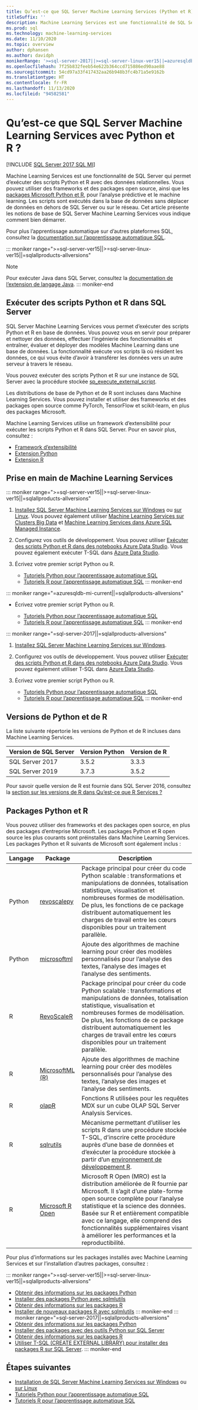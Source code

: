 ```yaml
---
title: Qu’est-ce que SQL Server Machine Learning Services (Python et R) ?
titleSuffix: ''
description: Machine Learning Services est une fonctionnalité de SQL Server qui permet d’exécuter des scripts Python et R avec des données relationnelles. Vous pouvez utiliser des frameworks et des packages open source, ainsi que les packages Microsoft Python et R, pour l’analyse prédictive et le machine learning. Les scripts sont exécutés dans la base de données sans déplacer de données en dehors de SQL Server ou sur le réseau. Cet article présente les notions de base de SQL Server Machine Learning Services vous indique comment bien démarrer.
ms.prod: sql
ms.technology: machine-learning-services
ms.date: 11/10/2020
ms.topic: overview
author: dphansen
ms.author: davidph
monikerRange: '>=sql-server-2017||>=sql-server-linux-ver15||=azuresqldb-mi-current||=sqlallproducts-allversions'
ms.openlocfilehash: 7f25b832feeb54e622b364ccd715886ed90aae88
ms.sourcegitcommit: 54cd97a33f417432aa26b948b3fc4b71a5e9162b
ms.translationtype: HT
ms.contentlocale: fr-FR
ms.lasthandoff: 11/13/2020
ms.locfileid: "94582581"
---
```

# <a name="what-is-sql-server-machine-learning-services-with-python-and-r"></a>Qu’est-ce que SQL Server Machine Learning Services avec Python et R ?
[!INCLUDE [SQL Server 2017 SQL MI](../includes/applies-to-version/sqlserver2017-asdbmi.md)]

Machine Learning Services est une fonctionnalité de SQL Server qui permet d’exécuter des scripts Python et R avec des données relationnelles. Vous pouvez utiliser des frameworks et des packages open source, ainsi que les [packages Microsoft Python et R](#packages), pour l’analyse prédictive et le machine learning. Les scripts sont exécutés dans la base de données sans déplacer de données en dehors de SQL Server ou sur le réseau. Cet article présente les notions de base de SQL Server Machine Learning Services vous indique comment bien démarrer.

Pour plus l’apprentissage automatique sur d’autres plateformes SQL, consultez la [documentation sur l’apprentissage automatique SQL](index.yml).

::: moniker range=">=sql-server-ver15||>=sql-server-linux-ver15||=sqlallproducts-allversions"
> [!NOTE]
> Pour exécuter Java dans SQL Server, consultez la [documentation de l’extension de langage Java](../language-extensions/java-overview.md).
::: moniker-end

## <a name="execute-python-and-r-scripts-in-sql-server"></a>Exécuter des scripts Python et R dans SQL Server

SQL Server Machine Learning Services vous permet d’exécuter des scripts Python et R en base de données. Vous pouvez vous en servir pour préparer et nettoyer des données, effectuer l’ingénierie des fonctionnalités et entraîner, évaluer et déployer des modèles Machine Learning dans une base de données. La fonctionnalité exécute vos scripts là où résident les données, ce qui vous évite d’avoir à transférer les données vers un autre serveur à travers le réseau.

Vous pouvez exécuter des scripts Python et R sur une instance de SQL Server avec la procédure stockée [sp_execute_external_script](../relational-databases/system-stored-procedures/sp-execute-external-script-transact-sql.md).

Les distributions de base de Python et de R sont incluses dans Machine Learning Services. Vous pouvez installer et utiliser des frameworks et des packages open source comme PyTorch, TensorFlow et scikit-learn, en plus des packages Microsoft.

Machine Learning Services utilise un framework d’extensibilité pour exécuter les scripts Python et R dans SQL Server. Pour en savoir plus, consultez :

+ [Framework d’extensibilité](concepts/extensibility-framework.md)
+ [Extension Python](concepts/extension-python.md)
+ [Extension R](concepts/extension-r.md)

## <a name="get-started-with-machine-learning-services"></a>Prise en main de Machine Learning Services

::: moniker range=">=sql-server-ver15||>=sql-server-linux-ver15||=sqlallproducts-allversions"
1. [Installez SQL Server Machine Learning Services sur Windows](install/sql-machine-learning-services-windows-install.md) ou [sur Linux](../linux/sql-server-linux-setup-machine-learning.md?toc=/sql/machine-learning/toc.json). Vous pouvez également utiliser [Machine Learning Services sur Clusters Big Data](../big-data-cluster/machine-learning-services.md) et [Machine Learning Services dans Azure SQL Managed Instance](/azure/azure-sql/managed-instance/machine-learning-services-overview).

1. Configurez vos outils de développement. Vous pouvez utiliser [Exécuter des scripts Python et R dans des notebooks Azure Data Studio](install/sql-machine-learning-azure-data-studio.md). Vous pouvez également exécuter T-SQL dans [Azure Data Studio](../azure-data-studio/what-is.md).

1. Écrivez votre premier script Python ou R.

   + [Tutoriels Python pour l’apprentissage automatique SQL](tutorials/python-tutorials.md)
   + [Tutoriels R pour l’apprentissage automatique SQL](tutorials/r-tutorials.md)
::: moniker-end

::: moniker range="=azuresqldb-mi-current||=sqlallproducts-allversions"
+ Écrivez votre premier script Python ou R.

   + [Tutoriels Python pour l’apprentissage automatique SQL](tutorials/python-tutorials.md)
   + [Tutoriels R pour l’apprentissage automatique SQL](tutorials/r-tutorials.md)
::: moniker-end

::: moniker range="=sql-server-2017||=sqlallproducts-allversions"
1. [Installez SQL Server Machine Learning Services sur Windows](install/sql-machine-learning-services-windows-install.md).

1. Configurez vos outils de développement. Vous pouvez utiliser [Exécuter des scripts Python et R dans des notebooks Azure Data Studio](install/sql-machine-learning-azure-data-studio.md). Vous pouvez également utiliser T-SQL dans [Azure Data Studio](../azure-data-studio/what-is.md).

1. Écrivez votre premier script Python ou R.

   + [Tutoriels Python pour l’apprentissage automatique SQL](tutorials/python-tutorials.md)
   + [Tutoriels R pour l’apprentissage automatique SQL](tutorials/r-tutorials.md)
::: moniker-end

<a name="versions"></a>

## <a name="python-and-r-versions"></a>Versions de Python et de R

La liste suivante répertorie les versions de Python et de R incluses dans Machine Learning Services.

| Version de SQL Server | Version Python | Version de R |
|-|-|-|
| SQL Server 2017 | 3.5.2 | 3.3.3 |
| SQL Server 2019 | 3.7.3 | 3.5.2 |

Pour savoir quelle version de R est fournie dans SQL Server 2016, consultez la [section sur les versions de R dans Qu’est-ce que R Services ?](r/sql-server-r-services.md?view=sql-server-2016&preserve-view=true#version)

<a name="packages"></a>

## <a name="python-and-r-packages"></a>Packages Python et R

Vous pouvez utiliser des frameworks et des packages open source, en plus des packages d’entreprise Microsoft. Les packages Python et R open source les plus courants sont préinstallés dans Machine Learning Services. Les packages Python et R suivants de Microsoft sont également inclus :

| Langage | Package | Description |
|-|-|-|
| Python | [revoscalepy](python/ref-py-revoscalepy.md) | Package principal pour créer du code Python scalable : transformations et manipulations de données, totalisation statistique, visualisation et nombreuses formes de modélisation. De plus, les fonctions de ce package distribuent automatiquement les charges de travail entre les cœurs disponibles pour un traitement parallèle. |
| Python | [microsoftml](python/ref-py-microsoftml.md) | Ajoute des algorithmes de machine learning pour créer des modèles personnalisés pour l’analyse des textes, l’analyse des images et l’analyse des sentiments. | 
| R | [RevoScaleR](r/ref-r-revoscaler.md) | Package principal pour créer du code Python scalable : transformations et manipulations de données, totalisation statistique, visualisation et nombreuses formes de modélisation. De plus, les fonctions de ce package distribuent automatiquement les charges de travail entre les cœurs disponibles pour un traitement parallèle. |
| R | [MicrosoftML (R)](r/ref-r-microsoftml.md) | Ajoute des algorithmes de machine learning pour créer des modèles personnalisés pour l’analyse des textes, l’analyse des images et l’analyse des sentiments. |
| R | [olapR](r/ref-r-olapr.md) | Fonctions R utilisées pour les requêtes MDX sur un cube OLAP SQL Server Analysis Services. |
| R | [sqlrutils](r/ref-r-sqlrutils.md) | Mécanisme permettant d’utiliser les scripts R dans une procédure stockée T-SQL, d’inscrire cette procédure auprès d’une base de données et d’exécuter la procédure stockée à partir d’un [environnement de développement R](r/set-up-a-data-science-client.md). |
| R | [Microsoft R Open](https://mran.microsoft.com/rro) | Microsoft R Open (MRO) est la distribution améliorée de R fournie par Microsoft. Il s’agit d’une plate-forme open source complète pour l’analyse statistique et la science des données. Basée sur R et entièrement compatible avec ce langage, elle comprend des fonctionnalités supplémentaires visant à améliorer les performances et la reproductibilité. |

Pour plus d’informations sur les packages installés avec Machine Learning Services et sur l’installation d’autres packages, consultez :

::: moniker range=">=sql-server-ver15||>=sql-server-linux-ver15||=sqlallproducts-allversions"
+ [Obtenir des informations sur les packages Python](package-management/python-package-information.md)
+ [Installer des packages Python avec sqlmlutils](package-management/install-additional-python-packages-on-sql-server.md)
+ [Obtenir des informations sur les packages R](package-management/r-package-information.md)
+ [Installer de nouveaux packages R avec sqlmlutils](package-management/install-additional-r-packages-on-sql-server.md)
::: moniker-end
::: moniker range="=sql-server-2017||=sqlallproducts-allversions"
+ [Obtenir des informations sur les packages Python](package-management/python-package-information.md)
+ [Installer des packages avec des outils Python sur SQL Server](package-management/install-python-packages-standard-tools.md)
+ [Obtenir des informations sur les packages R](package-management/r-package-information.md)
+ [Utiliser T-SQL (CREATE EXTERNAL LIBRARY) pour installer des packages R sur SQL Server](package-management/install-r-packages-with-tsql.md).
::: moniker-end

## <a name="next-steps"></a>Étapes suivantes

+ [Installation de SQL Server Machine Learning Services sur Windows](install/sql-machine-learning-services-windows-install.md) ou [sur Linux](../linux/sql-server-linux-setup-machine-learning.md?toc=/sql/machine-learning/toc.json)
+ [Tutoriels Python pour l’apprentissage automatique SQL](tutorials/python-tutorials.md)
+ [Tutoriels R pour l’apprentissage automatique SQL](tutorials/r-tutorials.md)
